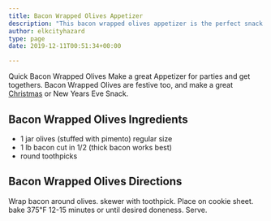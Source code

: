 ```yaml
---
title: Bacon Wrapped Olives Appetizer
description: "This bacon wrapped olives appetizer is the perfect snack for your next party. It's easy to make and it's delicious!"
author: elkcityhazard
type: page
date: 2019-12-11T00:51:34+00:00

---
```

Quick Bacon Wrapped Olives Make a great Appetizer for parties and get togethers. Bacon Wrapped Olives are festive too, and make a great [Christmas][1] or New Years Eve Snack.

## Bacon Wrapped Olives Ingredients

  * 1 jar olives (stuffed with pimento) regular size
  * 1 lb bacon cut in 1/2 (thick bacon works best)
  * round toothpicks

## Bacon Wrapped Olives Directions

Wrap bacon around olives. skewer with toothpick. Place on cookie sheet. bake 375&#8457; 12-15 minutes or until desired doneness. Serve.

 [1]: /recipes/recipes-for-special-occasions-and-events/